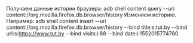 Получаем данные истории браузера:
adb shell content query --uri content://org.mozilla.firefox.db.browser/history
Изменяем историю. Например:
adb shell content insert --uri content://org.mozilla.firefox.db.browser/history --bind title:s:tut.by --bind url:s:https://www.tut.by --bind visits:i:88 --bind date:i:1552015774780